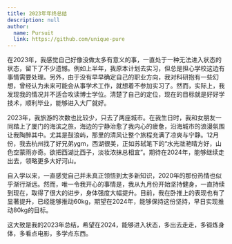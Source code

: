 ```yaml
---
title: 2023年年终总结
description: null
author: 
  name: Pursuit
  link: https://github.com/unique-pure
---
```

在2023年，我感觉自己好像没做太多有意义的事，一直处于一种无法进入状态的状态，留下了不少遗憾。例如上半年，我原本计划去实习，但总是担心学校这边有事情需要处理。另外，由于没有早早确定自己的职业方向，我对科研抱有一些幻想，曾经认为未来可能会从事学术工作，就想着不参加实习了。然而，实际上，我发现我的情况并不适合攻读博士学位。清楚了自己的定位，现在的目标就是好好学技术，顺利毕业，能够进入大厂就好。

2023年，我旅游的次数也比较少，只去了两座城市。在我生日时，我和女朋友一同踏上了厦门的海滨之旅，海边的宁静治愈了我内心的疲惫，沿海城市的浪漫氛围让我陶醉其中。尤其是鼓浪屿，那里的清风让整个旅程充满了凉爽与宁静。12月份，我去杭州找了好兄弟ygm，西湖很美，正如苏轼笔下的“水光潋滟晴方好，山色空蒙雨亦奇。欲把西湖比西子，淡妆浓抹总相宜”。期待在2024年，能够继续走出去，领略更多大好河山。

自入学以来，一直感觉自己并未真正领悟到太多新知识，2020年的那份热情也似乎渐行渐远。然而，唯一令我开心的事情是，我从九月份开始坚持健身，一直持续到现在，取得了很大的进步，身体强度大幅提升。目前，我在卧推上的表现也有了显著提升，已经能够推动60kg，期望在2024年，能够保持这份坚持，早日实现推动80kg的目标。

这大致是我的2023年总结，希望在2024，能够进入状态，多出去走走，多锻炼身体，多看点电影，多学点东西。
